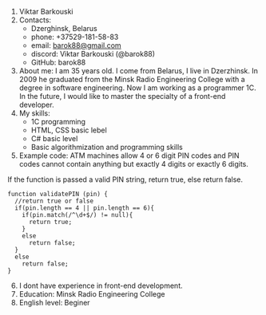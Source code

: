1. Viktar Barkouski
2. Contacts:
    * Dzerghinsk, Belarus
    * phone: +37529-181-58-83
    * email: barok88@gmail.com
    * discord: Viktar Barkouski (@barok88)
    * GitHub: barok88
3. About me: I am 35 years old. I come from Belarus, I live in Dzerzhinsk. In 2009 he graduated from the Minsk Radio Engineering College with a degree in software engineering. Now I am working as a programmer 1C. In the future, I would like to master the specialty of a front-end developer.
4. My skills:
    * 1C programming
    * HTML, CSS basic lebel
    * C# basic level
    * Basic algorithmization and programming skills
5. Example code:
ATM machines allow 4 or 6 digit PIN codes and PIN codes cannot contain anything but exactly 4 digits or exactly 6 digits.

If the function is passed a valid PIN string, return true, else return false.
```
function validatePIN (pin) {
  //return true or false
  if(pin.length == 4 || pin.length == 6){
    if(pin.match(/^\d+$/) != null){
      return true;
    }
    else
      return false;
  }
  else
    return false;
}
```
6. I dont have experience in front-end development.
7. Education: Minsk Radio Engineering College
8. English level: Beginer
